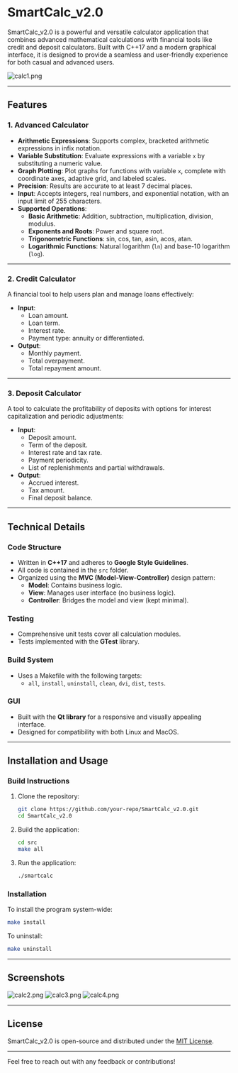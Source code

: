 # SmartCalc_v2.0

SmartCalc_v2.0 is a powerful and versatile calculator application that combines advanced mathematical calculations with financial tools like credit and deposit calculators. Built with C++17 and a modern graphical interface, it is designed to provide a seamless and user-friendly experience for both casual and advanced users.

![calc1.png](img/calc1.png)

---

## Features

### **1. Advanced Calculator**
- **Arithmetic Expressions**: Supports complex, bracketed arithmetic expressions in infix notation.
- **Variable Substitution**: Evaluate expressions with a variable `x` by substituting a numeric value.
- **Graph Plotting**: Plot graphs for functions with variable `x`, complete with coordinate axes, adaptive grid, and labeled scales.
- **Precision**: Results are accurate to at least 7 decimal places.
- **Input**: Accepts integers, real numbers, and exponential notation, with an input limit of 255 characters.
- **Supported Operations**:
    - **Basic Arithmetic**: Addition, subtraction, multiplication, division, modulus.
    - **Exponents and Roots**: Power and square root.
    - **Trigonometric Functions**: sin, cos, tan, asin, acos, atan.
    - **Logarithmic Functions**: Natural logarithm (`ln`) and base-10 logarithm (`log`).

---

### **2. Credit Calculator**
A financial tool to help users plan and manage loans effectively:
- **Input**:
    - Loan amount.
    - Loan term.
    - Interest rate.
    - Payment type: annuity or differentiated.
- **Output**:
    - Monthly payment.
    - Total overpayment.
    - Total repayment amount.

---

### **3. Deposit Calculator**
A tool to calculate the profitability of deposits with options for interest capitalization and periodic adjustments:
- **Input**:
    - Deposit amount.
    - Term of the deposit.
    - Interest rate and tax rate.
    - Payment periodicity.
    - List of replenishments and partial withdrawals.
- **Output**:
    - Accrued interest.
    - Tax amount.
    - Final deposit balance.

---

## Technical Details

### **Code Structure**
- Written in **C++17** and adheres to **Google Style Guidelines**.
- All code is contained in the `src` folder.
- Organized using the **MVC (Model-View-Controller)** design pattern:
    - **Model**: Contains business logic.
    - **View**: Manages user interface (no business logic).
    - **Controller**: Bridges the model and view (kept minimal).

### **Testing**
- Comprehensive unit tests cover all calculation modules.
- Tests implemented with the **GTest** library.

### **Build System**
- Uses a Makefile with the following targets:
    - `all`, `install`, `uninstall`, `clean`, `dvi`, `dist`, `tests`.

### **GUI**
- Built with the **Qt library** for a responsive and visually appealing interface.
- Designed for compatibility with both Linux and MacOS.

---

## Installation and Usage

### **Build Instructions**
1. Clone the repository:
   ```bash
   git clone https://github.com/your-repo/SmartCalc_v2.0.git
   cd SmartCalc_v2.0
   ```
2. Build the application:
   ```bash
   cd src
   make all
   ```
3. Run the application:
   ```bash
   ./smartcalc
   ```

### **Installation**
To install the program system-wide:
```bash
make install
```

To uninstall:
```bash
make uninstall
```

---

## Screenshots
![calc2.png](img/calc2.png)
![calc3.png](img/calc3.png)
![calc4.png](img/calc4.png)

---

## License
SmartCalc_v2.0 is open-source and distributed under the [MIT License](LICENSE).

---

Feel free to reach out with any feedback or contributions!
